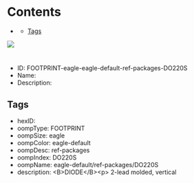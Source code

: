



Contents
========

* [](#)
	* [Tags](#tags)
  
![][im]
# 

- ID: FOOTPRINT-eagle-eagle-default-ref-packages-DO220S
- Name: 
- Description: 

## Tags

- hexID: 
- oompType: FOOTPRINT
- oompSize: eagle
- oompColor: eagle-default
- oompDesc: ref-packages
- oompIndex: DO220S
- oompName: eagle-default/ref-packages/DO220S
- description: &lt;B&gt;DIODE&lt;/B&gt;&lt;p&gt;&#xD;
2-lead molded, vertical



[im]: image.png
